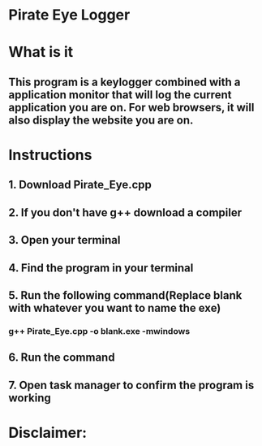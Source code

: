 # Pirate Eye Logger

# What is it
## This program is a keylogger combined with a application monitor that will log the current application you are on. For web browsers, it will also display the website you are on.

# Instructions
## 1. Download Pirate_Eye.cpp
## 2. If you don't have g++ download a compiler
## 3. Open your terminal
## 4. Find the program in your terminal
## 5. Run the following command(Replace blank with whatever you want to name the exe)
### g++ Pirate_Eye.cpp -o blank.exe -mwindows
## 6. Run the command
## 7. Open task manager to confirm the program is working

# Disclaimer:
